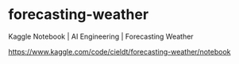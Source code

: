 # forecasting-weather
Kaggle Notebook | AI Engineering | Forecasting Weather

https://www.kaggle.com/code/cieldt/forecasting-weather/notebook
